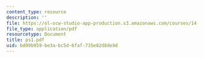 ```yaml
---
content_type: resource
description: ''
file: https://ol-ocw-studio-app-production.s3.amazonaws.com/courses/14-30-introduction-to-statistical-method-in-economics-spring-2006/bd09b959be3abc5d6faf735e82d8de9d_ps1.pdf
file_type: application/pdf
resourcetype: Document
title: ps1.pdf
uid: bd09b959-be3a-bc5d-6faf-735e82d8de9d
---
```


